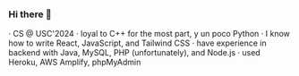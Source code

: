 ### Hi there 👋

· CS @ USC'2024
· loyal to C++ for the most part, y un poco Python
· I know how to write React, JavaScript, and Tailwind CSS
· have experience in backend with Java, MySQL, PHP (unfortunately), and Node.js
· used Heroku, AWS Amplify, phpMyAdmin
